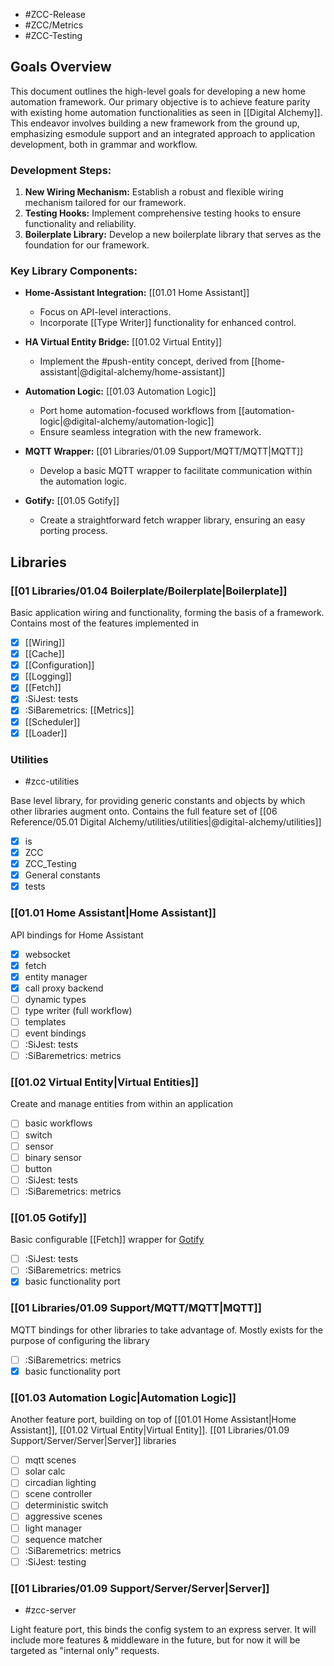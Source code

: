 - #ZCC-Release
- #ZCC/Metrics
- #ZCC-Testing
## Goals Overview

This document outlines the high-level goals for developing a new home automation framework. Our primary objective is to achieve feature parity with existing home automation functionalities as seen in [[Digital Alchemy]]. This endeavor involves building a new framework from the ground up, emphasizing esmodule support and an integrated approach to application development, both in grammar and workflow.

### Development Steps:

1. **New Wiring Mechanism:** Establish a robust and flexible wiring mechanism tailored for our framework.
2. **Testing Hooks:** Implement comprehensive testing hooks to ensure functionality and reliability.
3. **Boilerplate Library:** Develop a new boilerplate library that serves as the foundation for our framework.

### Key Library Components:

- **Home-Assistant Integration:** [[01.01 Home Assistant]]
  - Focus on API-level interactions.
  - Incorporate [[Type Writer]] functionality for enhanced control.

- **HA Virtual Entity Bridge:** [[01.02 Virtual Entity]]
  - Implement the #push-entity concept, derived from [[home-assistant|@digital-alchemy/home-assistant]]

- **Automation Logic:** [[01.03 Automation Logic]]
  - Port home automation-focused workflows from [[automation-logic|@digital-alchemy/automation-logic]]
  - Ensure seamless integration with the new framework.

- **MQTT Wrapper:** [[01 Libraries/01.09 Support/MQTT/MQTT|MQTT]]
  - Develop a basic MQTT wrapper to facilitate communication within the automation logic.

- **Gotify:** [[01.05 Gotify]]
  - Create a straightforward fetch wrapper library, ensuring an easy porting process.

## Libraries
### [[01 Libraries/01.04 Boilerplate/Boilerplate|Boilerplate]]

Basic application wiring and functionality, forming the basis of a framework. Contains most of the features implemented in 

-  [x] [[Wiring]]
-  [x] [[Cache]]
-  [x] [[Configuration]]
-  [x] [[Logging]]
-  [x] [[Fetch]]
-  [x] :SiJest: tests
-  [x] :SiBaremetrics: [[Metrics]]
-  [x] [[Scheduler]]
-  [x] [[Loader]]

### Utilities

- #zcc-utilities

Base level library, for providing generic constants and objects by which other libraries augment onto. Contains the full feature set of [[06 Reference/05.01 Digital Alchemy/utilities/utilities|@digital-alchemy/utilities]]

-  [x] is
-  [x] ZCC
-  [x] ZCC_Testing
-  [x] General constants
-  [x] tests

### [[01.01 Home Assistant|Home Assistant]]


API bindings for Home Assistant

-  [x] websocket
-  [x] fetch
-  [x] entity manager
-  [x] call proxy backend
-  [ ] dynamic types
-  [ ] type writer (full workflow)
-  [ ] templates
-  [ ] event bindings
-  [ ] :SiJest: tests
-  [ ] :SiBaremetrics: metrics
 
### [[01.02 Virtual Entity|Virtual Entities]]


Create and manage entities from within an application

-  [ ] basic workflows
-  [ ] switch
-  [ ] sensor
-  [ ] binary sensor
-  [ ] button
-  [ ] :SiJest: tests
-  [ ]  :SiBaremetrics: metrics

### [[01.05 Gotify]]

Basic configurable [[Fetch]] wrapper for [Gotify](https://gotify.net/)

-  [ ] :SiJest: tests
-  [ ] :SiBaremetrics: metrics
-  [x] basic functionality port

### [[01 Libraries/01.09 Support/MQTT/MQTT|MQTT]]


MQTT bindings for other libraries to take advantage of. Mostly exists for the purpose of configuring the library

-  [ ]  :SiBaremetrics: metrics
-  [x] basic functionality port

### [[01.03 Automation Logic|Automation Logic]]

Another feature port, building on top of [[01.01 Home Assistant|Home Assistant]], [[01.02 Virtual Entity|Virtual Entity]]. [[01 Libraries/01.09 Support/Server/Server|Server]] libraries

-  [ ] mqtt scenes
-  [ ] solar calc
-  [ ] circadian lighting
-  [ ] scene controller
-  [ ] deterministic switch
-  [ ] aggressive scenes
-  [ ] light manager
-  [ ] sequence matcher
-  [ ] :SiBaremetrics: metrics
-  [ ] :SiJest: testing

### [[01 Libraries/01.09 Support/Server/Server|Server]]

- #zcc-server

Light feature port, this binds the config system to an express server. It will include more features & middleware in the future, but for now it will be targeted as "internal only" requests. 



